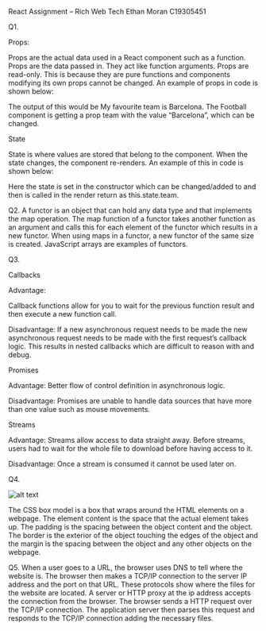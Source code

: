 React Assignment – Rich Web Tech
Ethan Moran
C19305451


Q1. 

Props: 

Props are the actual data used in a React component such as a function. Props are the data passed in. They act like function arguments. Props are read-only. This is because they are pure functions and components modifying its own props cannot be changed. An example of props in code is shown below:

 
The output of this would be My favourite team is Barcelona. The Football component is getting a prop team with the value “Barcelona”, which can be changed.

State

State is where values are stored that belong to the component. When the state changes, the component re-renders. An example of this in code is shown below:

 
Here the state is set in the constructor which can be changed/added to and then is called in the render return as this.state.team.


Q2. 
A functor is an object that can hold any data type and that implements the map operation. The map function of a functor takes another function as an argument and calls this for each element of the functor which results in a new functor. When using maps in a functor, a new functor of the same size is created. JavaScript arrays are examples of functors.

Q3. 

Callbacks

Advantage:

Callback functions allow for you to wait for the previous function result and then execute a new function call.

Disadvantage:
If a new asynchronous request needs to be made the new asynchronous request needs to be made with the first request’s callback logic. This results in nested callbacks which are difficult to reason with and debug.

Promises

Advantage:
Better flow of control definition in asynchronous logic.

Disadvantage:
Promises are unable to handle data sources that have more than one value such as mouse movements.


Streams 

Advantage:
Streams allow access to data straight away. Before streams, users had to wait for the whole file to download before having access to it.

Disadvantage:
Once a stream is consumed it cannot be used later on.



Q4. 

![alt text](C:\Users\ethan\OneDrive\Desktop\cssmodel.png)


The CSS box model is a box that wraps around the HTML elements on a webpage. The element content is the space that the actual element takes up. The padding is the spacing between the object content and the object. The border is the exterior of the object touching the edges of the object and the margin is the spacing between the object and any other objects on the webpage.


Q5.
When a user goes to a URL, the browser uses DNS to tell where the website is. The browser then makes a TCP/IP connection to the server IP address and the port on that URL. These protocols show where the files for the website are located. A server or HTTP proxy at the ip address accepts the connection from the browser. The browser sends a HTTP request over the TCP/IP connection. The application server then parses this request and responds to the TCP/IP connection adding the necessary files.

